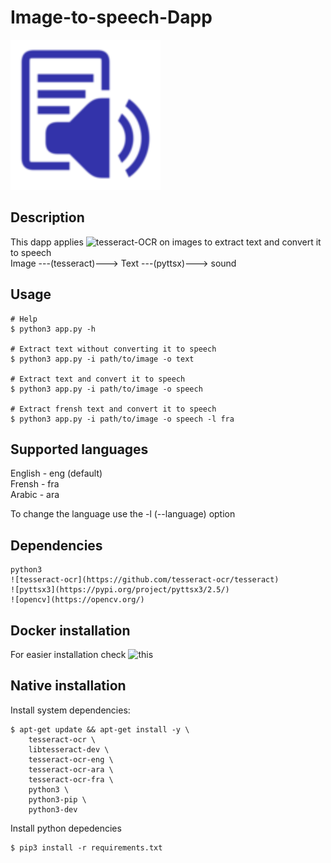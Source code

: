 # Image-to-speech-Dapp

![dapp logo](./logo.svg)


## Description
This dapp applies ![tesseract-OCR](https://github.com/tesseract-ocr/tesseract) on images to extract text and convert it to speech  
Image ---(tesseract)---> Text ---(pyttsx)---> sound

## Usage
    # Help
    $ python3 app.py -h

    # Extract text without converting it to speech
    $ python3 app.py -i path/to/image -o text

    # Extract text and convert it to speech
    $ python3 app.py -i path/to/image -o speech

    # Extract frensh text and convert it to speech
    $ python3 app.py -i path/to/image -o speech -l fra

## Supported languages
English - eng (default)  
Frensh - fra  
Arabic - ara  

To change the language use the -l (--language) option

## Dependencies
    python3
    ![tesseract-ocr](https://github.com/tesseract-ocr/tesseract)
    ![pyttsx3](https://pypi.org/project/pyttsx3/2.5/)
    ![opencv](https://opencv.org/)

## Docker installation
For easier installation check ![this](./docker)

## Native installation
Install system dependencies:

    $ apt-get update && apt-get install -y \
        tesseract-ocr \
        libtesseract-dev \
        tesseract-ocr-eng \
        tesseract-ocr-ara \
        tesseract-ocr-fra \
        python3 \
        python3-pip \
        python3-dev

Install python depedencies

    $ pip3 install -r requirements.txt